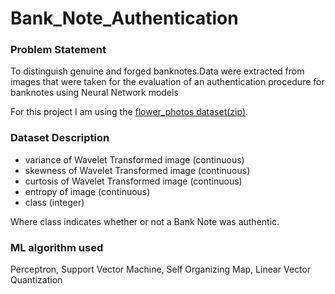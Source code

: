 # Bank_Note_Authentication

### Problem Statement
 To distinguish  genuine and forged banknotes.Data were extracted from images that were taken for the evaluation of an authentication procedure for banknotes using Neural Network models

For this project I am using the [flower_photos dataset(zip)](https://storage.googleapis.com/download.tensorflow.org/example_images/flower_photos.tgz).

 ### Dataset Description
* variance of Wavelet Transformed image (continuous)
* skewness of Wavelet Transformed image (continuous)
* curtosis of Wavelet Transformed image (continuous)
* entropy of image (continuous)
* class (integer)

Where class indicates whether or not a Bank Note was authentic.

### ML algorithm used
Perceptron, Support Vector Machine, Self Organizing Map, Linear Vector Quantization
